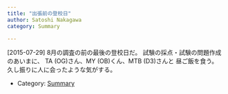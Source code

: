 ```yaml
---
title: "出張前の登校日"
author: Satoshi Nakagawa
category: Summary

---
```


[2015-07-29]  8月の調査の前の最後の登校日だ。
試験の採点・試験の問題作成のあいまに、
TA (OG)さん、MY (OB)くん、MTB (D3)さんと
昼ご飯を食う。
久し振りに人に会ったような気がする。

- Category: [Summary](/categories.html#Summary)

